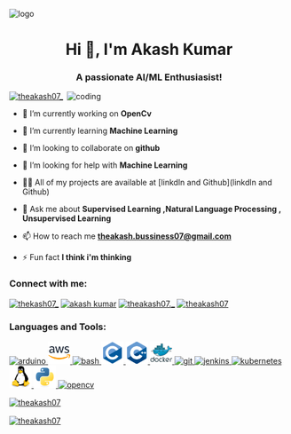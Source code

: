 ![logo](https://github.com/theakash07/theakash07/blob/main/)
<h1 align="center">Hi 👋, I'm Akash Kumar</h1>
<h3 align="center">A passionate AI/ML Enthusiasist!</h3>
<img align="right" alt="coding" width="400" src="https://user-images.githubusercontent.com/113254843/232047618-b2b33c65-9610-4f15-8a79-65cf4040ffd2.png"

<p align="left"> <a href="https://twitter.com/theakash07_" target="blank"><img src="https://img.shields.io/twitter/follow/theakash07_?logo=twitter&style=for-the-badge" alt="theakash07_" /></a> </p>

- 🔭 I’m currently working on **OpenCv**

- 🌱 I’m currently learning **Machine Learning**

- 👯 I’m looking to collaborate on **github**

- 🤝 I’m looking for help with **Machine Learning**

- 👨‍💻 All of my projects are available at [linkdln and Github](linkdln and Github)

- 💬 Ask me about **Supervised Learning ,Natural Language Processing , Unsupervised Learning**

- 📫 How to reach me **theakash.bussiness07@gmail.com**

- ⚡ Fun fact **I think i'm thinking**

<h3 align="left">Connect with me:</h3>
<p align="left">
<a href="https://twitter.com/theakash07_" target="blank"><img align="center" src="https://raw.githubusercontent.com/rahuldkjain/github-profile-readme-generator/master/src/images/icons/Social/twitter.svg" alt="thekash07_" height="30" width="40" /></a>
<a href="https://linkedin.com/in/akash kumar" target="blank"><img align="center" src="https://raw.githubusercontent.com/rahuldkjain/github-profile-readme-generator/master/src/images/icons/Social/linked-in-alt.svg" alt="akash kumar" height="30" width="40" /></a>
<a href="https://www.instagram.com/akashsingh25._" target="blank"><img align="center" src="https://raw.githubusercontent.com/rahuldkjain/github-profile-readme-generator/master/src/images/icons/Social/instagram.svg" alt="theakash07._" height="30" width="40" /></a>
<a href="https://www.leetcode.com/theakash07" target="blank"><img align="center" src="https://raw.githubusercontent.com/rahuldkjain/github-profile-readme-generator/master/src/images/icons/Social/leet-code.svg" alt="theakash07" height="30" width="40" /></a>
</p>

<h3 align="left">Languages and Tools:</h3>
<p align="left"> <a href="https://www.arduino.cc/" target="_blank" rel="noreferrer"> <img src="https://cdn.worldvectorlogo.com/logos/arduino-1.svg" alt="arduino" width="40" height="40"/> </a> <a href="https://aws.amazon.com" target="_blank" rel="noreferrer"> <img src="https://raw.githubusercontent.com/devicons/devicon/master/icons/amazonwebservices/amazonwebservices-original-wordmark.svg" alt="aws" width="40" height="40"/> </a> <a href="https://www.gnu.org/software/bash/" target="_blank" rel="noreferrer"> <img src="https://www.vectorlogo.zone/logos/gnu_bash/gnu_bash-icon.svg" alt="bash" width="40" height="40"/> </a> <a href="https://www.cprogramming.com/" target="_blank" rel="noreferrer"> <img src="https://raw.githubusercontent.com/devicons/devicon/master/icons/c/c-original.svg" alt="c" width="40" height="40"/> </a> <a href="https://www.w3schools.com/cpp/" target="_blank" rel="noreferrer"> <img src="https://raw.githubusercontent.com/devicons/devicon/master/icons/cplusplus/cplusplus-original.svg" alt="cplusplus" width="40" height="40"/> </a> <a href="https://www.docker.com/" target="_blank" rel="noreferrer"> <img src="https://raw.githubusercontent.com/devicons/devicon/master/icons/docker/docker-original-wordmark.svg" alt="docker" width="40" height="40"/> </a> <a href="https://git-scm.com/" target="_blank" rel="noreferrer"> <img src="https://www.vectorlogo.zone/logos/git-scm/git-scm-icon.svg" alt="git" width="40" height="40"/> </a> <a href="https://www.jenkins.io" target="_blank" rel="noreferrer"> <img src="https://www.vectorlogo.zone/logos/jenkins/jenkins-icon.svg" alt="jenkins" width="40" height="40"/> </a> <a href="https://kubernetes.io" target="_blank" rel="noreferrer"> <img src="https://www.vectorlogo.zone/logos/kubernetes/kubernetes-icon.svg" alt="kubernetes" width="40" height="40"/> </a> <a href="https://www.linux.org/" target="_blank" rel="noreferrer"> <img src="https://raw.githubusercontent.com/devicons/devicon/master/icons/linux/linux-original.svg" alt="linux" width="40" height="40"/> </a> <a href="https://www.python.org" target="_blank" rel="noreferrer"> <img src="https://raw.githubusercontent.com/devicons/devicon/master/icons/python/python-original.svg" alt="python" width="40" height="40"/> </a>  
<a href="https://opencv.org/" target="_blank" rel="noreferrer"> <img src="https://cdn.jsdelivr.net/gh/devicons/devicon@latest/icons/opencv/opencv-original-wordmark.svg" alt="opencv" width="40" height="40"/> </p>

<p><img align="center" src="https://github-readme-stats.vercel.app/api/top-langs?username=theakash07&show_icons=true&locale=en&layout=compact" alt="theakash07" /></p>

<p><img align="center" src="https://github-readme-streak-stats.herokuapp.com/?user=theakash07&" alt="theakash07" /></p>
